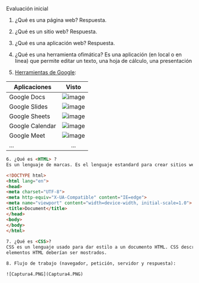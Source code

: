 Evaluación inicial

1. ¿Qué es una página web?
Respuesta.

2. ¿Qué es un sitio web?
Respuesta.

3. ¿Qué es una aplicación web?
Respuesta.

4. ¿Qué es una herramienta ofimática?
Es una aplicación (en local o en linea) que permite editar un texto, una hoja de cálculo, una presentación

5. [Herramientas de Google](https://www.google.com/intl/es-419/chrome/browser-tools/):

|Aplicaciones|Visto|
|--------|:----------:|
|Google Docs|![image](https://user-images.githubusercontent.com/96111883/190674772-ebc3bde3-e3ba-491b-b0c6-d027d3f762e5.png)
|Google Slides|![image](https://user-images.githubusercontent.com/96111883/190674772-ebc3bde3-e3ba-491b-b0c6-d027d3f762e5.png)
|Google Sheets|![image](https://user-images.githubusercontent.com/96111883/190674772-ebc3bde3-e3ba-491b-b0c6-d027d3f762e5.png)
|Google Calendar|![image](https://user-images.githubusercontent.com/96111883/190674865-81a9d431-b6a7-4ff0-991c-cb8b90b3d12f.png)
|Google Meet|![image](https://user-images.githubusercontent.com/96111883/190674966-89177794-1110-49f5-b317-a17570c74550.png)
|...|...|
```html
6. ¿Qué es <HTML> ?
Es un lenguaje de marcas. Es el lenguaje estandard para crear sitios web.

<!DOCTYPE html>
<html lang="en">
<head>
<meta charset="UTF-8">
<meta http-equiv="X-UA-Compatible" content="IE=edge">
<meta name="viewport" content="width=device-width, initial-scale=1.0">
<title>Document</title>
</head>
<body>
</body>
</html>
 
7. ¿Qué es <CSS>?
CSS es un lenguaje usado para dar estilo a un documento HTML. CSS describe como los
elementos HTML deberían ser mostrados.

8. Flujo de trabajo (navegador, petición, servidor y respuesta):

![Captura4.PNG](Captura4.PNG)
